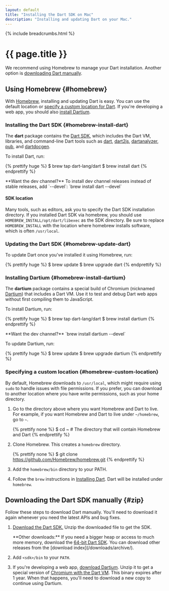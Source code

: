 ```yaml
---
layout: default
title: "Installing the Dart SDK on Mac"
description: "Installing and updating Dart on your Mac."
---
```


{% include breadcrumbs.html %}

# {{ page.title }}

We recommend using Homebrew
to manage your Dart installation.
Another option is [downloading Dart manually](#zip).


## Using Homebrew {#homebrew}

With [Homebrew](http://brew.sh/),
installing and updating Dart is easy.
You can use the default location or
[specify a custom location for Dart](#homebrew-custom-location).
If you're developing a web app,
you should also [install Dartium](#homebrew-install-dartium).


### Installing the Dart SDK {#homebrew-install-dart}

The **dart** package contains the [Dart SDK](/tools/sdk/),
which includes the Dart VM, libraries, and command-line Dart tools such as
[dart](/tools/dart-vm/), [dart2js](/tools/dart2js/),
[dartanalyzer](/docs/dart-up-and-running/contents/ch04-tools-dart_analyzer.html),
[pub](/tools/pub/), and [dartdocgen](/tools/dartdocgen/).

To install Dart, run:

{% prettify huge %}
$ brew tap dart-lang/dart
$ brew install dart
{% endprettify %}

<aside class="alert alert-info" markdown="1">
**Want the dev channel?**
To install dev channel releases instead of stable releases,
add `--devel`:
`brew install dart --devel`
</aside>

#### SDK location

Many tools, such as editors, ask you to specify the Dart SDK
installation directory. If you installed Dart SDK via homebrew,
you should use `HOMEBREW_INSTALL/opt/dart/libexec` as the SDK
directory. Be sure to replace `HOMEBREW_INSTALL` with the location
where homebrew installs software, which is often `/usr/local`.

### Updating the Dart SDK {#homebrew-update-dart}

To update Dart once you've installed it using Homebrew, run:

{% prettify huge %}
$ brew update
$ brew upgrade dart
{% endprettify %}


### Installing Dartium {#homebrew-install-dartium}

The **dartium** package contains a special build of Chromium
(nicknamed [Dartium](/tools/dartium/)) that includes a Dart VM.
Use it to test and
debug Dart web apps without first compiling them to JavaScript.

To install Dartium, run:

{% prettify huge %}
$ brew tap dart-lang/dart
$ brew install dartium
{% endprettify %}

<aside class="alert alert-info" markdown="1">
**Want the dev channel?**
`brew install dartium --devel`
</aside>

To update Dartium, run:

{% prettify huge %}
$ brew update
$ brew upgrade dartium
{% endprettify %}


### Specifying a custom location {#homebrew-custom-location}

By default, Homebrew downloads to `/usr/local`, which might require using
`sudo` to handle issues with file permissions. If you prefer, you can
download to another location where you have write permissions, such
as your home directory.

1. Go to the directory above where you want
   Homebrew and Dart to live.
   For example, if you want Homebrew and Dart to live under
   `~/homebrew`, go to `~`.

   {% prettify none %}
   $ cd ~    # The directory that will contain Homebrew and Dart
   {% endprettify %}

2. Clone Homebrew. This creates a `homebrew` directory.

   {% prettify none %}
   $ git clone https://github.com/Homebrew/homebrew.git
   {% endprettify %}

3. Add the `homebrew/bin` directory to your PATH.

4. Follow the `brew` instructions in
[Installing Dart](#homebrew-install-dart).
Dart will be installed under `homebrew`.


## Downloading the Dart SDK manually {#zip}

Follow these steps to download Dart manually.
You'll need to download it again
whenever you need the latest APIs and bug fixes.

1. <a
    data-bits="32" data-os="macos" data-tool="sdk"
    class="download-link"
    href="{{ site.custom.downloads.dartarchive-stable-url-prefix }}/latest/sdk/dartsdk-macos-ia32-release.zip">
   Download the Dart SDK.</a>
   Unzip the downloaded file to get the SDK.

   <aside class="alert alert-info" markdown="1">
   **Other downloads:**
   If you need a bigger heap or access to much more memory,
   download the <a
    data-bits="64" data-os="macos" data-tool="sdk"
    class="download-link"
    href="{{ site.custom.downloads.dartarchive-stable-url-prefix }}/latest/sdk/dartsdk-macos-x64-release.zip">
   64-bit Dart SDK</a>.
   You can download other releases from the
   [download index](/downloads/archive/).
   </aside>

2. Add `<sdk>/bin` to your `PATH`.

3. If you're developing a web app, <a
    data-bits="32" data-os="macos" data-tool="dartium"
    class="download-link"
    href="{{ site.custom.downloads.dartarchive-stable-url-prefix }}/latest/dartium/dartium-macos-ia32-release.zip">
  download Dartium</a>.
  Unzip it to get a special version of
  [Chromium with the Dart VM](/tools/dartium/).
  This binary expires after 1 year. When that happens,
  you'll need to download a new copy to continue using Dartium.
